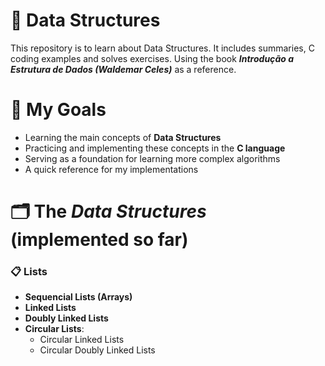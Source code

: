 # 📒 Data Structures 

This repository is to learn about Data Structures. It includes summaries, C coding examples and solves exercises.
Using the book **_Introdução a Estrutura de Dados (Waldemar Celes)_** as a reference.

# 🎯 My Goals

- Learning the main concepts of **Data Structures**
- Practicing and implementing these concepts in the **C language**
- Serving as a foundation for learning more complex algorithms
- A quick reference for my implementations

# 🗂️ The _Data Structures_ **(implemented so far)**

### 📋 Lists

- **Sequencial Lists (Arrays)**
- **Linked Lists**
- **Doubly Linked Lists**
- **Circular Lists**:
    - Circular Linked Lists
    - Circular Doubly Linked Lists
